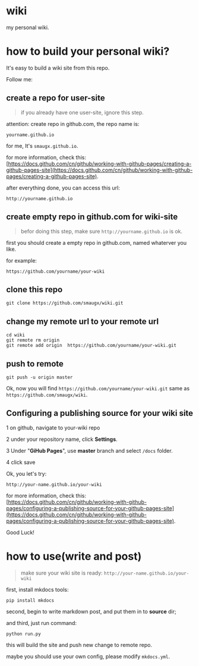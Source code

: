 # wiki
my personal wiki.

# how to build your personal wiki?
It's easy to build a wiki site from this repo. 

Follow me:

## create a repo for user-site
>if you already have one user-site, ignore this step.

attention: create repo in github.com, the repo name is:

```
yourname.github.io
```
for me, It's  `smaugx.github.io`.

for more information, check this: [https://docs.github.com/cn/github/working-with-github-pages/creating-a-github-pages-site](https://docs.github.com/cn/github/working-with-github-pages/creating-a-github-pages-site).

after everything done, you can access this url:

```
http://yourname.github.io
```

## create empty repo in github.com for wiki-site
>befor doing this step, make sure `http://yourname.github.io` is ok.

first you should create a empty repo in github.com, named whaterver you like.

for example:

```
https://github.com/yourname/your-wiki
```

## clone this repo

```
git clone https://github.com/smaugx/wiki.git
```

## change my remote url to your remote url

```
cd wiki
git remote rm origin
git remote add origin  https://github.com/yourname/your-wiki.git
```

## push to remote

```
git push -u origin master
```

Ok, now you will find `https://github.com/yourname/your-wiki.git` same as `https://github.com/smaugx/wiki`.

## Configuring a publishing source for your wiki site

1 on github, navigate to your-wiki repo

2 under your repository name, click **Settings**.

3 Under "**GiHub Pages**", use **master** branch and select `/docs` folder.

4 click save

Ok, you let's try:

```
http://your-name.github.io/your-wiki
```

for more information, check this: [https://docs.github.com/cn/github/working-with-github-pages/configuring-a-publishing-source-for-your-github-pages-site](https://docs.github.com/cn/github/working-with-github-pages/configuring-a-publishing-source-for-your-github-pages-site).

Good Luck!


# how to use(write and post)
> make sure your wiki site is ready: `http://your-name.github.io/your-wiki`

first, install mkdocs tools:

```
pip install mkdocs
```
	
second, begin to write markdown post, and put them in to **source** dir;

and third, just run command:

```
python run.py
```

this will build the site and push new change to remote repo.

maybe you should use your own config, please modify `mkdocs.yml`.

